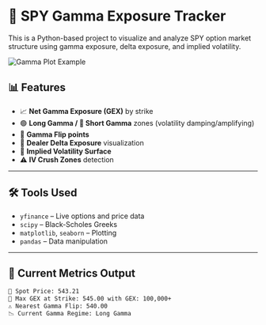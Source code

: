 # 🧠 SPY Gamma Exposure Tracker

This is a Python-based project to visualize and analyze SPY option market structure using gamma exposure, delta exposure, and implied volatility.

![Gamma Plot Example](https://github.com/Stevenfrank99/gamma-exposure-tracker/assets/your-image-placeholder.png)

## 📊 Features

- 📈 **Net Gamma Exposure (GEX)** by strike
- 🟢 **Long Gamma / 🔴 Short Gamma** zones (volatility damping/amplifying)
- 🚩 **Gamma Flip points**
- 🔶 **Dealer Delta Exposure** visualization
- 🌈 **Implied Volatility Surface**
- ⚠️ **IV Crush Zones** detection

---

## 🛠️ Tools Used

- `yfinance` – Live options and price data
- `scipy` – Black-Scholes Greeks
- `matplotlib`, `seaborn` – Plotting
- `pandas` – Data manipulation

---

## 📌 Current Metrics Output

```bash
📌 Spot Price: 543.21  
🧱 Max GEX at Strike: 545.00 with GEX: 100,000+  
⚠️ Nearest Gamma Flip: 540.00  
📉 Current Gamma Regime: Long Gamma  

